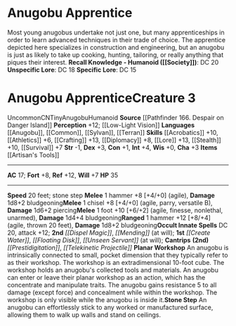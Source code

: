 ﻿---
ac: '17'
alignment: CN
all_resistance: null
burrow_speed: null
charisma: '+3'
climb_speed: null
constitution: '+1'
creature_ability:
- Planar Workshop
- Stone Step
creature_family: '[[DATABASE/monsterfamily/Anugobu|Anugobu]]'
description: 'Most young anugobus undertake not just one, but many apprenticeships
  in order to learn advanced techniques in their trade of choice. The apprentice depicted
  here specializes in construction and engineering, but an anugobu is just as likely
  to take up cooking, hunting, tailoring, or really anything that piques their interest.<br/><br/><b><u>Recall
  Knowledge - Humanoid</u> ( [[DATABASE/skill/Society|Society]] )</b>: DC 20<br/><b><u>Unspecific
  Lore</u></b>: DC 18<br/><b><u>Specific Lore</u></b>: DC 15'
dexterity: '+3'
element: null
fly_speed: null
fortitude: '+8'
hardness: null
hp: '35'
id: '1392'
immunity: null
intelligence: '+4'
land_speed: '20'
language:
- '[[DATABASE/language/Anugobu|Anugobu]]'
- '[[DATABASE/language/Common|Common]]'
- '[[DATABASE/language/Sylvan|Sylvan]]'
- '[[DATABASE/language/Terran|Terran]]'
level: '3'
max_speed: '20'
name: Anugobu Apprentice
perception: '+12'
rarity: Uncommon
reflex: '+12'
resistance: null
rus_type_level: null
school: null
sense:
- '[[DATABASE/monsterability/Low-Light Vision|low-light vision]]'
size: Tiny
skill:
- '[[DATABASE/skill/Acrobatics|Acrobatics]] +10'
- '[[DATABASE/skill/Athletics|Athletics]] +6'
- '[[DATABASE/skill/Crafting|Crafting]] +13'
- '[[DATABASE/skill/Diplomacy|Diplomacy]] +8'
- '[[DATABASE/skill/Lore|Engineering Lore]] +13'
- '[[DATABASE/skill/Stealth|Stealth]] +10'
- '[[DATABASE/skill/Survival|Survival]] +7'
source: '[[DATABASE/source/Pathfinder 166. Despair on Danger Island|Pathfinder #166:
  Despair on Danger Island]]'
speed:
- 20 feet; stone step
spell:
- '[[DATABASE/spell/Create Water|Create Water]]'
- '[[DATABASE/spell/Dispel Magic|DispelMagic]]'
- '[[DATABASE/spell/Floating Disk|Floating Disk]]'
- '[[DATABASE/spell/Mending|Mending]]'
- '[[DATABASE/spell/Prestidigitation|Prestidigitation]]'
- '[[DATABASE/spell/Telekinetic Projectile|TelekineticProjectile]]'
- '[[DATABASE/spell/Unseen Servant|Unseen Servant]]'
strength: '-1'
strength_req: '-1'
strongest_save:
- Reflex
swim_speed: null
trait:
- '[[DATABASE/trait/Anugobu|Anugobu]]'
- '[[DATABASE/trait/Humanoid|Humanoid]]'
- '[[DATABASE/trait/Uncommon|Uncommon]]'
type: Creature
vision: Low-light vision
weakest_save:
- Will
weakness: null
will: '+7'
wisdom: '+0'

---
# Anugobu Apprentice

Most young anugobus undertake not just one, but many apprenticeships in order to learn advanced techniques in their trade of choice. The apprentice depicted here specializes in construction and engineering, but an anugobu is just as likely to take up cooking, hunting, tailoring, or really anything that piques their interest.
**Recall Knowledge - Humanoid ([[Society]])**: DC 20
**Unspecific Lore**: DC 18
**Specific Lore**: DC 15

# Anugobu Apprentice<span class="item-type">Creature 3</span>

<span class="trait-uncommon item-trait">Uncommon</span><span class="trait-alignment item-trait">CN</span><span class="trait-size item-trait">Tiny</span><span class="item-trait">Anugobu</span><span class="item-trait">Humanoid</span>
**Source** [[Pathfinder 166. Despair on Danger Island]]
**Perception** +12; [[Low-Light Vision]]
**Languages** [[Anugobu]], [[Common]], [[Sylvan]], [[Terran]]
**Skills** [[Acrobatics]] +10, [[Athletics]] +6, [[Crafting]] +13, [[Diplomacy]] +8, [[Lore]] +13, [[Stealth]] +10, [[Survival]] +7
**Str** -1, **Dex** +3, **Con** +1, **Int** +4, **Wis** +0, **Cha** +3
**Items** [[Artisan's Tools]]

---
**AC** 17; **Fort** +8, **Ref** +12, **Will** +7
**HP** 35

---
**Speed** 20 feet; stone step
<span class="in-box-ability">**Melee** <span class="action-icon">1</span> hammer +8 [+4/+0] (agile), **Damage** 1d8+2 bludgeoning</span><span class="in-box-ability">**Melee** <span class="action-icon">1</span> chisel +8 [+4/+0] (agile, parry, versatile B), **Damage** 1d6+2 piercing</span><span class="in-box-ability">**Melee** <span class="action-icon">1</span> foot +10 [+6/+2] (agile, finesse, nonlethal, unarmed), **Damage** 1d4+4 bludgeoning</span><span class="in-box-ability">**Ranged** <span class="action-icon">1</span> hammer +12 [+8/+4] (agile, thrown 20 feet), **Damage** 1d8+2 bludgeoning</span>**Occult Innate Spells** DC 20, attack +12; **2nd** _[[Dispel Magic]]_, _[[Mending]]_ (at will); **1st** _[[Create Water]]_, _[[Floating Disk]]_, _[[Unseen Servant]]_ (at will); **Cantrips** **(2nd)** _[[Prestidigitation]]_, _[[Telekinetic Projectile]]_
<span class="in-box-ability">**Planar Workshop** An anugobu is intrinsically connected to small, pocket dimension that they typically refer to as their workshop. The workshop is an extradimensional 10-foot cube. The workshop holds an anugobu's collected tools and materials. An anugobu can enter or leave their planar workshop as an action, which has the concentrate and manipulate traits. The anugobu gains resistance 5 to all damage (except force) and concealment while within the workshop. The workshop is only visible while the anugobu is inside it.</span><span class="in-box-ability">**Stone Step** An anugobu can effortlessly stick to any worked or manufactured surface, allowing them to walk up walls and stand on ceilings.</span>